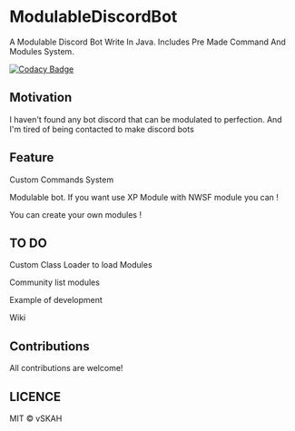 # ModulableDiscordBot
A Modulable Discord Bot Write In Java. Includes Pre Made Command And Modules System.

   [![Codacy Badge](https://app.codacy.com/project/badge/Grade/f701bb3891e849e583e93d2a7565ffbe)](https://www.codacy.com/gh/vSKAH/ModulableDiscordBot/dashboard?utm_source=github.com&amp;utm_medium=referral&amp;utm_content=vSKAH/ModulableDiscordBot&amp;utm_campaign=Badge_Grade)

## Motivation 
I haven't found any bot discord that can be modulated to perfection.
And I'm tired of being contacted to make discord bots

## Feature

Custom Commands System

Modulable bot. If you want use XP Module with NWSF module you can !

You can create your own modules !

## TO DO

Custom Class Loader to load Modules

Community list modules

Example of development

Wiki

## Contributions 
All contributions are welcome!

## LICENCE 
MIT © vSKAH
